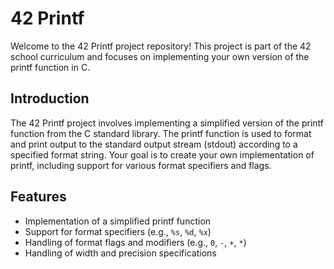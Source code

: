 # 42 Printf

Welcome to the 42 Printf project repository! This project is part of the 42 school curriculum and focuses on implementing your own version of the printf function in C.

## Introduction

The 42 Printf project involves implementing a simplified version of the printf function from the C standard library. The printf function is used to format and print output to the standard output stream (stdout) according to a specified format string. Your goal is to create your own implementation of printf, including support for various format specifiers and flags.

## Features

- Implementation of a simplified printf function
- Support for format specifiers (e.g., `%s`, `%d`, `%x`)
- Handling of format flags and modifiers (e.g., `0`, `-`, `+`, `*`)
- Handling of width and precision specifications
